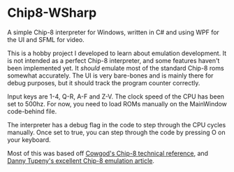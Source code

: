 # Chip8-WSharp
A simple Chip-8 interpreter for Windows, written in C# and using WPF for the UI and SFML for video.

This is a hobby project I developed to learn about emulation development. It is not intended as a perfect Chip-8 interpreter, and some features haven't been implemented yet. It *should* emulate most of the standard Chip-8 roms somewhat accurately. The UI is very bare-bones and is mainly there for debug purposes, but it should track the program counter correctly.

Input keys are 1-4, Q-R, A-F and Z-V. The clock speed of the CPU has been set to 500hz. For now, you need to load ROMs manually on the MainWindow code-behind file.

The interpreter has a debug flag in the code to step through the CPU cycles manually. Once set to true, you can step through the code by pressing O on your keyboard.

Most of this was based off [Cowgod's Chip-8 technical reference](http://devernay.free.fr/hacks/chip8/C8TECH10.HTM#0nnn), and [Danny Tupeny's excellent Chip-8 emulation article](https://blog.dantup.com/2016/06/building-a-chip-8-interpreter-in-csharp/).
